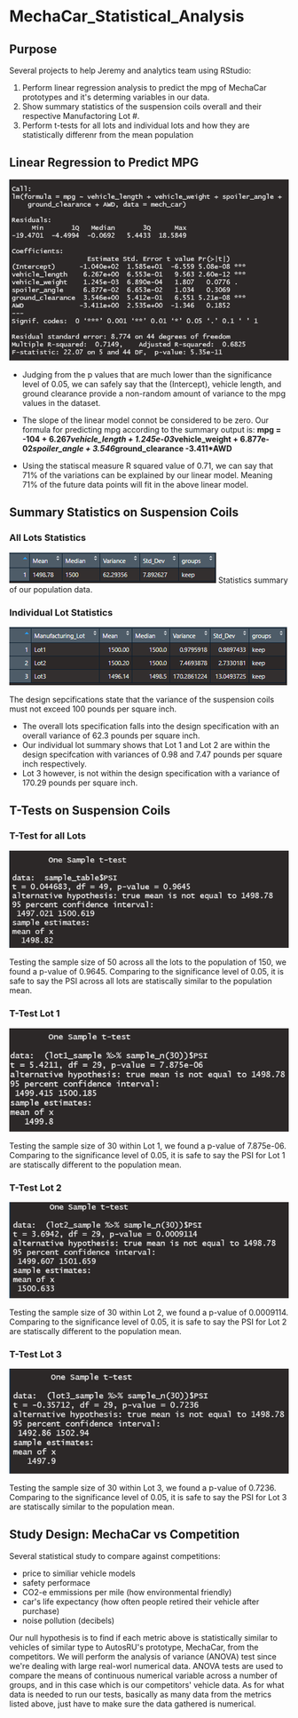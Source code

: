 # MechaCar_Statistical_Analysis

## Purpose
Several projects to help Jeremy and analytics team using RStudio:
1. Perform linear regression analysis to predict the mpg of MechaCar prototypes and it's determing variables in our data.
2. Show summary statistics of the suspension coils overall and their respective Manufactoring Lot #.
3. Perform t-tests for all lots and individual lots and how they are statistically differenr from the mean population


## Linear Regression to Predict MPG
![](images/summary_output.PNG)
- Judging from the p values that are much lower than the significance level of 0.05, we can safely say that the (Intercept), vehicle length, and ground clearance provide a non-random amount of variance to the mpg values in the dataset.
- The slope of the linear model connot be considered to be zero. Our formula for predicting mpg according to the summary output is:
	**mpg = -104 + 6.267*vehicle_length + 1.245e-03*vehicle_weight + 6.877e-02*spoiler_angle + 3.546*ground_clearance -3.411*AWD**

- Using the statiscal measure R squared value of 0.71, we can say that 71% of the variations can be explained by our linear model. Meaning 71% of the future data points will fit in the above linear model. 


## Summary Statistics on Suspension Coils
### All Lots Statistics
![](images/total_summary.PNG)
Statistics summary of our population data.
### Individual Lot Statistics
![](images/lot_summary.PNG)

The design sepcifications state that the variance of the suspension coils must not exceed 100 pounds per square inch.
- The overall lots specification falls into the design specification with an overall variance of 62.3 pounds per square inch.
- Our individual lot summary shows that Lot 1 and Lot 2 are within the design specifcation with variances of 0.98 and 7.47 pounds per square inch respectively.
- Lot 3 however, is not within the design specification with a variance of 170.29 pounds per square inch.


## T-Tests on Suspension Coils
### T-Test for all Lots
![](images/all_sample_t_test.PNG)

Testing the sample size of 50 across all the lots to the population of 150, we found a p-value of 0.9645. Comparing to the significance level of 0.05, it is safe to say the PSI across all lots are statiscally similar to the population mean.

### T-Test Lot 1
![](images/lot1.PNG)

Testing the sample size of 30 within Lot 1, we found a p-value of 7.875e-06. Comparing to the significance level of 0.05, it is safe to say the PSI for Lot 1 are statiscally different to the population mean.

### T-Test Lot 2
![](images/lot2.PNG)

Testing the sample size of 30 within Lot 2, we found a p-value of 0.0009114. Comparing to the significance level of 0.05, it is safe to say the PSI for Lot 2 are statiscally different to the population mean.

### T-Test Lot 3
![](images/lot3.PNG)

Testing the sample size of 30 within Lot 3, we found a p-value of 0.7236. Comparing to the significance level of 0.05, it is safe to say the PSI for Lot 3 are statiscally similar to the population mean.


## Study Design: MechaCar vs Competition
Several statistical study to compare against competitions:
- price to similiar vehicle models
- safety performace
- CO2-e emmissions per mile (how environmental friendly)
- car's life expectancy (how often people retired their vehicle after purchase)
- noise pollution (decibels)

Our null hypothesis is to find if each metric above is statistically similar to vehicles of similar type to AutosRU's prototype, MechaCar, from the competitors. We will perform the analysis of variance (ANOVA) test since we're dealing with large real-worl numerical data. ANOVA tests are used to compare the means of continuous numerical variable across a number of groups, and in this case which is our competitors' vehicle data. As for what data is needed to run our tests, basically as many data from the metrics listed above, just have to make sure the data gathered is numerical.